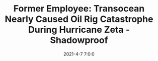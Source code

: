 ---
"title": "Former Employee: Transocean Nearly Caused Oil Rig Catastrophe During Hurricane Zeta - Shadowproof"
"date": "2021-4-7 7:0:0"
"feed_name": "GOOGLENEWS"
"feed_website": "https://news.google.com/search?q=drilling%2Bincident&hl=en-US&gl=US&ceid=US:en"
"feed_rss": "https://news.google.com/rss/search?q=drilling%2Bincident&hl=en-US&gl=US&ceid=US:en"
"link": "https://shadowproof.com/2021/04/07/transocean-lawsuit-oil-rig-near-disaster-hurricane-zeta/"
"file": "_posts/2021-4-7-7-0-0_GOOGLENEWS_569a1e82c1099aef9fc61f75bc335c6d5db724fa.md"
"accident": "1"
"drilling": "1"
---